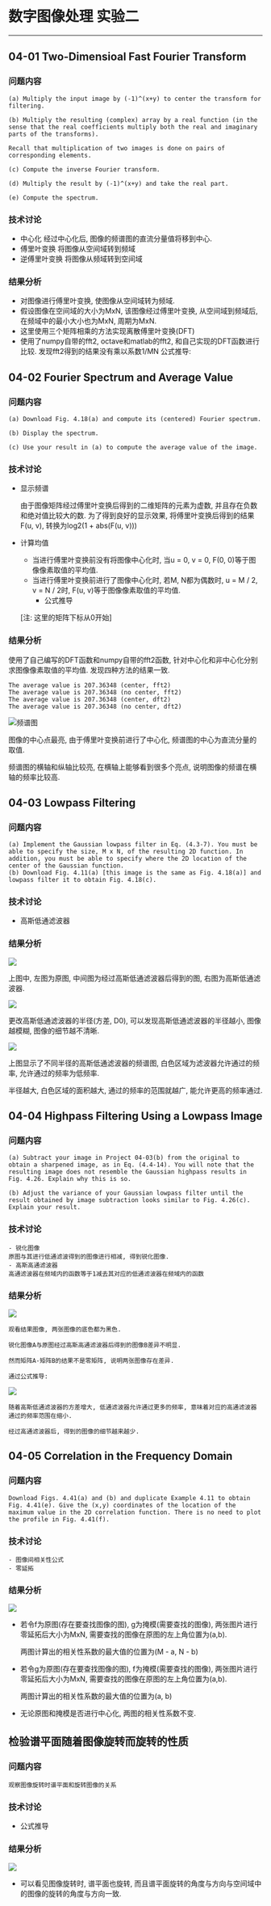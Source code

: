 # 数字图像处理 实验二
***
## 04-01 Two-Dimensioal Fast Fourier Transform
### 问题内容
	(a) Multiply the input image by (-1)^(x+y) to center the transform for filtering.

	(b) Multiply the resulting (complex) array by a real function (in the sense that the real coefficients multiply both the real and imaginary parts of the transforms).

	Recall that multiplication of two images is done on pairs of corresponding elements.

	(c) Compute the inverse Fourier transform.

	(d) Multiply the result by (-1)^(x+y) and take the real part.

	(e) Compute the spectrum.

### 技术讨论
- 中心化
	经过中心化后, 图像的频谱图的直流分量值将移到中心.
- 傅里叶变换
	将图像从空间域转到频域
- 逆傅里叶变换
	将图像从频域转到空间域
### 结果分析
* 对图像进行傅里叶变换, 使图像从空间域转为频域.
* 假设图像在空间域的大小为MxN, 该图像经过傅里叶变换, 从空间域到频域后, 在频域中的最小大小也为MxN, 周期为MxN.
* 这里使用三个矩阵相乘的方法实现离散傅里叶变换(DFT)
* 使用了numpy自带的fft2, octave和matlab的fft2, 和自己实现的DFT函数进行比较. 发现fft2得到的结果没有乘以系数1/MN
公式推导:
## 04-02 Fourier Spectrum and Average Value
### 问题内容
	(a) Download Fig. 4.18(a) and compute its (centered) Fourier spectrum.

	(b) Display the spectrum.

	(c) Use your result in (a) to compute the average value of the image.
### 技术讨论
- 显示频谱

	由于图像矩阵经过傅里叶变换后得到的二维矩阵的元素为虚数, 并且存在负数和绝对值比较大的数. 为了得到良好的显示效果, 将傅里叶变换后得到的结果F(u, v), 转换为log2(1 + abs(F(u, v)))

- 计算均值
	- 当进行傅里叶变换前没有将图像中心化时, 当u = 0, v = 0, F(0, 0)等于图像像素取值的平均值.
	- 当进行傅里叶变换前进行了图像中心化时, 若M, N都为偶数时, u = M / 2, v = N / 2时, F(u, v)等于图像像素取值的平均值.
		- 公式推导

	 [注: 这里的矩阵下标从0开始]

### 结果分析
使用了自己编写的DFT函数和numpy自带的fft2函数, 针对中心化和非中心化分别求图像像素取值的平均值. 发现四种方法的结果一致.
```
The average value is 207.36348 (center, fft2)
The average value is 207.36348 (no center, fft2)
The average value is 207.36348 (center, dft2)
The average value is 207.36348 (no center, dft2)
```
![频谱图](report_pic/0201.png)

图像的中心点最亮, 由于傅里叶变换前进行了中心化, 频谱图的中心为直流分量的取值.

频谱图的横轴和纵轴比较亮, 在横轴上能够看到很多个亮点, 说明图像的频谱在横轴的频率比较高.  

## 04-03 Lowpass Filtering
### 问题内容
	(a) Implement the Gaussian lowpass filter in Eq. (4.3-7). You must be able to specify the size, M x N, of the resulting 2D function. In addition, you must be able to specify where the 2D location of the center of the Gaussian function.
	(b) Download Fig. 4.11(a) [this image is the same as Fig. 4.18(a)] and lowpass filter it to obtain Fig. 4.18(c).
### 技术讨论
- 高斯低通滤波器
### 结果分析
![](report_pic/0301.png)

上图中, 左图为原图, 中间图为经过高斯低通滤波器后得到的图, 右图为高斯低通滤波器.

![](report_pic/0302.png)

更改高斯低通滤波器的半径(方差, D0), 可以发现高斯低通滤波器的半径越小, 图像越模糊, 图像的细节越不清晰.

![](report_pic/0303.png)

上图显示了不同半径的高斯低通滤波器的频谱图, 白色区域为滤波器允许通过的频率, 允许通过的频率为低频率.

半径越大, 白色区域的面积越大, 通过的频率的范围就越广, 能允许更高的频率通过. 

## 04-04 Highpass Filtering Using a Lowpass Image
### 问题内容
	(a) Subtract your image in Project 04-03(b) from the original to obtain a sharpened image, as in Eq. (4.4-14). You will note that the resulting image does not resemble the Gaussian highpass results in Fig. 4.26. Explain why this is so.

	(b) Adjust the variance of your Gaussian lowpass filter until the result obtained by image subtraction looks similar to Fig. 4.26(c). Explain your result.
### 技术讨论
	- 锐化图像
	原图与其进行低通滤波得到的图像进行相减, 得到锐化图像.
	- 高斯高通滤波器
	高通滤波器在频域内的函数等于1减去其对应的低通滤波器在频域内的函数
### 结果分析
![](report_pic/0401.png)

	观看结果图像, 两张图像的底色都为黑色.
	
	锐化图像A与原图经过高斯高通滤波器后得到的图像B差异不明显.

	然而矩阵A-矩阵B的结果不是零矩阵, 说明两张图像存在差异.

	通过公式推导: 

![](report_pic/0402.png)

	随着高斯低通滤波器的方差增大, 低通滤波器允许通过更多的频率, 意味着对应的高通滤波器通过的频率范围在缩小.
	
	经过高通滤波器后, 得到的图像的细节越来越少.  

## 04-05 Correlation in the Frequency Domain 
### 问题内容
	Download Figs. 4.41(a) and (b) and duplicate Example 4.11 to obtain Fig. 4.41(e). Give the (x,y) coordinates of the location of the maximum value in the 2D correlation function. There is no need to plot the profile in Fig. 4.41(f).
### 技术讨论
	- 图像间相关性公式
	- 零延拓
### 结果分析
![](report_pic/0501.png)

* 若令f为原图(存在要查找图像的图), g为掩模(需要查找的图像), 两张图片进行零延拓后大小为MxN, 需要查找的图像在原图的左上角位置为(a,b).

  两图计算出的相关性系数的最大值的位置为(M - a, N - b) 

* 若令g为原图(存在要查找图像的图), f为掩模(需要查找的图像), 两张图片进行零延拓后大小为MxN, 需要查找的图像在原图的左上角位置为(a,b).

  两图计算出的相关性系数的最大值的位置为(a, b) 
* 无论原图和掩模是否进行中心化, 两图的相关性系数不变. 

## 检验谱平面随着图像旋转而旋转的性质
### 问题内容
	观察图像旋转时谱平面和旋转图像的关系
### 技术讨论
- 公式推导
### 结果分析
![](report_pic/r.png)

- 可以看见图像旋转时, 谱平面也旋转, 而且谱平面旋转的角度与方向与空间域中的图像的旋转的角度与方向一致.
